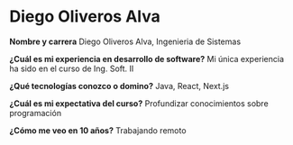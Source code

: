 # Diego Oliveros Alva

**Nombre y carrera**
Diego Oliveros Alva, Ingenieria de Sistemas

**¿Cuál es mi experiencia en desarrollo de software?**
Mi única experiencia ha sido en el curso de Ing. Soft. II

**¿Qué tecnologías conozco o domino?**
Java, React, Next.js

**¿Cuál es mi expectativa del curso?**
Profundizar conocimientos sobre programación 

**¿Cómo me veo en 10 años?**
Trabajando remoto
